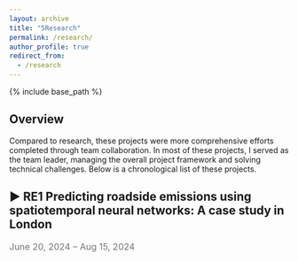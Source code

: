 ```yaml
---
layout: archive
title: "5Research"
permalink: /research/
author_profile: true
redirect_from:
  - /research
---
```


{% include base_path %}

## **Overview**
<p>
Compared to research, these projects were more comprehensive efforts completed through team collaboration. In most of these projects, I served as the team leader, managing the overall project framework and solving technical challenges. Below is a chronological list of these projects.
</p>

<!-- 研究项目标题 -->
<h2 class="toggle-header" style="cursor: pointer;">
  <span class="toggle-icon">▶</span><strong> RE1 Predicting roadside emissions using spatiotemporal neural networks: A case study in London</strong>
</h2>
<p style="color: #757575; font-size: 16px;">June 20, 2024 – Aug 15, 2024</p>
<div class="toggle-content" style="display: none;">
  <!-- 关键词部分 -->
  <p><strong>Key words:</strong> road emission prediction, spatiotemporal modeling, graph attention network</p>

  <!-- 父容器 -->
  <div class="content-wrapper" style="display: flex; max-height: 400px; align-items: flex-start;">
    <div id="researchCarousel" class="carousel slide" data-ride="carousel" style="flex-basis: 50%; max-height: 400px">
      <ol class="carousel-indicators">
        <li data-target="#researchCarousel" data-slide-to="0" class="active"></li>
        <li data-target="#researchCarousel" data-slide-to="1"></li>
        <li data-target="#researchCarousel" data-slide-to="2"></li>
      </ol>
      <div class="carousel-inner">
        <div class="carousel-item active">
          <img src="/images/research_1/img_1.png" class="d-block mx-auto" alt="Research Image 1">
          <div class="carousel-caption d-none d-md-block">
            <h5>The air pollutant monitoring stations in London</h5>
          </div>
        </div>
        <div class="carousel-item">
          <img src="/images/research_1/img_2.png" class="d-block mx-auto" alt="Research Image 2">
          <div class="carousel-caption d-none d-md-block">
            <h5>The time series of NO2 concentration at stations</h5>
          </div>
        </div>
        <div class="carousel-item">
          <img src="/images/research_1/img_3.png" class="d-block mx-auto" alt="Research Image 3" style="margin-top: 50px;">
          <!--  style="object-fit: contain; width: 100%; height: auto;" -->
          <div class="carousel-caption d-none d-md-block">
            <h5>Monitoring station graphs with different distance thresholds</h5>
          </div>
        </div>
        <div class="carousel-item">
          <img src="/images/research_1/img_4.png" class="d-block mx-auto" alt="Research Image 4" style="margin-top: 50px;">
          <!--  style="object-fit: contain; width: 100%; height: auto;" -->
          <div class="carousel-caption d-none d-md-block">
            <h5>Performance metrics in terms of time granularities</h5>
          </div>
        </div>
        <div class="carousel-item">
          <img src="/images/research_1/img_5.png" class="d-block mx-auto" alt="Research Image 5" style="margin-top: 50px;">
          <!--  style="object-fit: contain; width: 100%; height: auto;" -->
          <div class="carousel-caption d-none d-md-block">
            <h5>Emission prediction fit curves and the actual time series</h5>
          </div>
        </div>
      </div>
      <!-- Controls -->
      <a class="carousel-control-prev" href="#researchCarousel" role="button" data-slide="prev">
        <span class="carousel-control-prev-icon" aria-hidden="true"></span>
        <span class="sr-only">Previous</span>
      </a>
      <a class="carousel-control-next" href="#researchCarousel" role="button" data-slide="next">
        <span class="carousel-control-next-icon" aria-hidden="true"></span>
        <span class="sr-only">Next</span>
      </a>
    </div>
    <!-- 摘要部分 -->
    <div class="research-summary" style="flex-basis: 50%; max-height: 400px; overflow-y: auto; padding: 10px; margin-left: 20px;">
      <p>London's heavy traffic with road emissions significantly impacts air quality, which becomes being a major concern. This study predicts future NO<sub>2</sub> concentrations based on spatiotemporal data around citywide monitoring stations.</p>
      <p><strong>Key contributions</strong></p>
      <ul>
        <li>Compiled a comprehensive spatiotemporal feature set with traffic characteristics (e.g., road conditions, network structure, traffic volume), providing valuable insights for transportation policy.</li>
        <li>Incorporated pollutant dispersion knowledge to build a spatiotemporal dynamic graph of monitoring stations, enhancing accuracy.</li>
        <li>Developed a hybrid model combining Graph Neural Networks and LSTM, capturing complex spatiotemporal dependencies of road emissions.</li>
      </ul>

      <p>Experiments on hourly air pollutant data from London's roadside stations, sourced from the <a href="https://www.londonair.org.uk/london/asp/publicdetails.asp" target="_blank" style="color: #757575;">London Air Quality Network (LAQN)</a>, validate the model. Results show a 12.5% accuracy improvement with the graph attention mechanism and extended forecast horizon to 12 hours using the LSTM encoder-decoder, outperforming baselines, especially in long-term (9-12h) predictions.</p>
    </div>
  </div>
</div>
<link rel="stylesheet" href="https://cdnjs.cloudflare.com/ajax/libs/font-awesome/5.15.4/css/all.min.css">
<p style="margin-top: 30px; margin-bottom: 0;">Preprint forthcoming on arXiv. Code available on <a href="https://github.com/your-repo-link" target="_blank"><i class="fab fa-github"></i> GitHub</a>.</p>
<!-- 分隔线 -->
<hr style="border: none; height: 0.5px; background-color: #757575; margin-top: 10px; margin-bottom: 10px;">




<!-- 研究项目标题 -->
<h2 class="toggle-header" style="cursor: pointer;">
  <span class="toggle-icon">▶</span><strong> RE2 Investigating the impact of London's Ultra Low Emission Zone on electric vehicle adoption</strong>
</h2>
<p style="color: #757575; font-size: 16px;">May 20, 2024 – June 15, 2024</p>
<div class="toggle-content" style="display: none;">
<!-- 关键词部分 -->
  <p><strong>Keywords:</strong> road emission prediction, spatiotemporal data modeling, graph attention network</p>

  <!-- 父容器 -->
  <div class="content-wrapper" style="display: flex; max-height: 400px; align-items: flex-start;">
    <div id="researchCarousel" class="carousel slide" data-ride="carousel" style="flex-basis: 50%; max-height: 400px">
      <ol class="carousel-indicators">
        <li data-target="#researchCarousel" data-slide-to="0" class="active"></li>
        <li data-target="#researchCarousel" data-slide-to="1"></li>
        <li data-target="#researchCarousel" data-slide-to="2"></li>
      </ol>
      <div class="carousel-inner">
        <div class="carousel-item active">
          <img src="/images/research_1/img_1.png" class="d-block mx-auto" alt="Research Image 1">
          <div class="carousel-caption d-none d-md-block">
            <h5>The distribution of Monitoring stations in London</h5>
          </div>
        </div>
        <div class="carousel-item">
          <img src="/images/research_1/img_2.png" class="d-block mx-auto" alt="Research Image 2">
          <div class="carousel-caption d-none d-md-block">
            <h5>The time series of NO2 concentration at stations</h5>
          </div>
        </div>
        <div class="carousel-item">
          <img src="/images/research_1/img_3.png" class="d-block mx-auto" alt="Research Image 3" style="margin-top: 50px;">
          <!--  style="object-fit: contain; width: 100%; height: auto;" -->
          <div class="carousel-caption d-none d-md-block">
            <h5>Monitoring station graphs with different distance thresholds</h5>
          </div>
        </div>
      </div>
      <!-- Controls -->
      <a class="carousel-control-prev" href="#researchCarousel" role="button" data-slide="prev">
        <span class="carousel-control-prev-icon" aria-hidden="true"></span>
        <span class="sr-only">Previous</span>
      </a>
      <a class="carousel-control-next" href="#researchCarousel" role="button" data-slide="next">
        <span class="carousel-control-next-icon" aria-hidden="true"></span>
        <span class="sr-only">Next</span>
      </a>
    </div>
    <!-- 摘要部分 -->
    <div class="research-summary" style="flex-basis: 50%; max-height: 400px; overflow-y: auto; padding: 10px; margin-left: 20px;">
      <p>London's heavy traffic with road emissions significantly impacts air quality, which becomes being a major concern. This study predicts future NO<sub>2</sub> concentrations based on spatiotemporal data around citywide monitoring stations.</p>
      <p><strong>Key contributions</strong></p>
      <ul>
        <li>Compiled a comprehensive spatiotemporal feature set with traffic characteristics additionally providing valuable insights for transportation policy.</li>
        <li>Incorporated pollutant dispersion knowledge to build a spatiotemporal dynamic graph of monitoring stations, enhancing accuracy.</li>
        <li>Developed a hybrid model combining Graph Neural Networks and LSTM, capturing complex spatiotemporal dependencies of road emissions.</li>
      </ul>

      <p>Experiments on hourly air pollutant data from London's roadside stations, sourced from the <a href="https://www.londonair.org.uk/london/asp/publicdetails.asp" target="_blank" style="color: #757575;">London Air Quality Network (LAQN)</a>, validate the model. Results show a 12.5% accuracy improvement with the graph attention mechanism and extended forecast horizon to 12 hours using the LSTM encoder-decoder, outperforming baselines, especially in long-term (9-12h) predictions.</p>
    </div>
  </div>
  <p style="margin-top: 35px; margin-bottom: 0;"><strong>Honor:</strong> Distinction in course <a href="https://www.lse.ac.uk/resources/calendar2023-2024/courseGuides/GY/2023_GY460.htm"> GY460 Techniques of Spatial Economic Analysis</a></p>
</div>
<!-- 分隔线 -->
<link rel="stylesheet" href="https://cdnjs.cloudflare.com/ajax/libs/font-awesome/5.15.4/css/all.min.css">
<p>
  <a href="/files/research_2/Sample_of_work_EN.pdf" target="_blank">
    <i class="fas fa-file-pdf"></i> Sample of Work
  </a>
<p style="margin-top: 30px; margin-bottom: 0;"></p>
<hr style="border: none; height: 0.5px; background-color: #757575; margin-top: 10px; margin-bottom: 10px;">



<!-- 研究项目标题 -->
<!-- <h2 class="toggle-header" style="cursor: pointer;">
  <span class="toggle-icon">▶</span><strong> RE3 Study on multi-scale spatiotemporal impact mechanism in nighttime economy: A case in Nanjing, China</strong>
</h2>
<p style="color: #757575; font-size: 16px;">Jan 20, 2023 – May 15, 2023</p>


<h2 class="toggle-header" style="cursor: pointer;">
  <span class="toggle-icon">▶</span><strong> RE4 Spatio-temporal evolution of urban low-carbon competitiveness in the Yangtze River Delta from 2000 to 2020</strong>
</h2>
<p style="color: #757575; font-size: 16px;">Oct 01, 2021 – Nov 15, 2022</p>
<div class="toggle-content" style="display: none;">
  <!-- <p style="color: #757575; font-size: 16px;">June 20, 2024 – Aug 15, 2022</p> -->
  <!-- 关键词部分 -->
  <p><strong>Keywords:</strong> Yangtze river delta; low-carbon competitiveness; grey correlation TOPSIS; exploratory spatiotemporal data analysis</p>

  <!-- 父容器 -->
  <div class="content-wrapper" style="display: flex; max-height: 400px; align-items: flex-start;">
    <div id="researchCarouse2" class="carousel slide" data-ride="carousel" style="flex-basis: 50%; max-height: 400px">
      <ol class="carousel-indicators">
        <li data-target="#researchCarouse2" data-slide-to="0" class="active"></li>
        <li data-target="#researchCarouse2" data-slide-to="1"></li>
        <li data-target="#researchCarouse2" data-slide-to="2"></li>
        <li data-target="#researchCarouse2" data-slide-to="3"></li>
      </ol>
      <div class="carousel-inner">
        <div class="carousel-item active">
          <img src="/images/research_4/img_1.png" class="d-block mx-auto" alt="Research Image 1"
          style="margin-top: 20px;">
          <div class="carousel-caption d-none d-md-block">
            <h5 >Research framework</h5>
          </div>
          <!-- 放大按钮 -->
          <!-- <button class="enlarge-btn" onclick="openModal('/images/research_1/img_1.png')">🔍</button> -->
        </div>
        <!-- 放大按钮 -->
        <!-- <button class="enlarge-btn" onclick="openModal('/images/research_1/img_1.png')">🔍</button> -->
        <div class="carousel-item">
          <div class="d-block w-100" style="height: 500px;">
            <img src="/images/research_4/img_3.png" class="d-block mx-auto" alt="Research Image 1"
            style="margin-top: 20px;">
          </div>
          <div class="carousel-caption d-none d-md-block">
            <h5 style="font-size: 12px;">Spatiotemporal evolution of urban low-carbon competitiveness</h5>
          </div>
           <!-- 放大按钮 -->
          <!-- <button class="enlarge-btn" onclick="openModal('/images/research_1/img_1.png')">🔍</button> -->
        </div>
        <div class="carousel-item">
          <div class="d-block w-100" style="height: 500px;">
            <img src="/images/research_4/img_4.png" class="d-block mx-auto" alt="Research Image 1"
            style="margin-top: 20px;">
          </div>
          <div class="carousel-caption d-none d-md-block">
            <h5>Spatiotemporal evolution types of low-carbon competitiveness</h5>
          </div>
           <!-- 放大按钮 -->
          <!-- <button class="enlarge-btn" onclick="openModal('/images/research_1/img_1.png')">🔍</button> -->
        </div>
        <div class="carousel-item">
          <div class="d-block w-100" style="height: 500px;">
            <img src="/images/research_4/img_5.png" class="d-block mx-auto" alt="Research Image 1"
            style="margin-top: 20px;">
          </div>
          <div class="carousel-caption d-none d-md-block">
            <h5>Impact mechanism of urban low-carbon competitiveness</h5>
          </div>
           <!-- 放大按钮 -->
          <!-- <button class="enlarge-btn" onclick="openModal('/images/research_1/img_1.png')">🔍</button> -->
        </div>
      </div>
      <!-- Controls -->
      <a class="carousel-control-prev" href="#researchCarouse2" role="button" data-slide="prev">
        <span class="carousel-control-prev-icon" aria-hidden="true"></span>
        <span class="sr-only">Previous</span>
      </a>
      <a class="carousel-control-next" href="#researchCarouse2" role="button" data-slide="next">
        <span class="carousel-control-next-icon" aria-hidden="true"></span>
        <span class="sr-only">Next</span>
      </a>
    </div>
    <!-- 轮播图放大模态框 HTML -->
    <!-- <div id="imageModal" class="modal">
      <span class="close" onclick="closeModal()">&times;</span>
      <img class="modal-content" id="modalImg">
    </div> -->
    <!-- 摘要部分 -->
    <div class="research-summary" style="flex-basis: 50%; max-height: 400px; overflow-y: auto; padding: 10px; margin-left: 20px;">
      <p>To achieve carbon peaking and carbon neutrality goals, it is necessary to recognize the spatiotemporal evolution patterns of urban low-carbon competitiveness at a regional scale. This study focuses on the low-carbon competitiveness of 41 cities in the Yangtze River Delta from 2000 to 2020.</p>
      <p><strong>Key contributions</strong></p>
      <ul>
        <li>Developed a comprehensive index system for evaluating urban low-carbon competitiveness, consisting of three dimensions: carbon emissions, socio-economic factors, and low-carbon technologies and policies.</li>

        <li>Analyzed the time-series evolution of low-carbon competitiveness using the TOPSIS grey relational analysis method and identified spatial patterns with LISA time path and space-time transition models.</li>

        <li>Classified the 41 cities into 7 spatiotemporal evolution types to reveal different spatial characteristics of low-carbon competitiveness.</li>
      </ul>

      <p>The study shows significant changes in low-carbon competitiveness in the Yangtze River Delta over 20 years, with Shanghai ranking highest and Anhui Province lowest. The spatial correlation of carbon emissions varied greatly, while socio-economic factors were weaker. 81.1% of cities exhibited path dependence in their spatiotemporal evolution.</p>
    </div>
  </div>
<!-- </div> -->
  <link rel="stylesheet" href="https://cdnjs.cloudflare.com/ajax/libs/font-awesome/5.15.4/css/all.min.css">
  <p style="margin-top: 35px; margin-bottom: 0;"><strong>Honor:</strong> Excellent Reporting Award in the 3rd National Symposium on Regional Ecology; Accepted by the journal <i>Geographical Research</i>.</p>
</div>
<!-- 引入 Font Awesome 的 CDN，用于加载 PDF 图标 -->
<link rel="stylesheet" href="https://cdnjs.cloudflare.com/ajax/libs/font-awesome/5.15.4/css/all.min.css">
<p>Sample of Work &nbsp;(
  <a href="/files/research_4/Sample_of_work_ZH.pdf" target="_blank">
    <i class="fas fa-file-pdf"></i> ZH
  </a>
  &nbsp;&nbsp; 
  <a href="/files/research_4/Sample_of_work_EN.pdf" target="_blank">
    <i class="fas fa-file-pdf"></i> EN
  </a>)
</p>
<!-- 分隔线 -->
<hr style="border: none; height: 0.5px; background-color: #757575; margin-top: 10px; margin-bottom: 10px;">